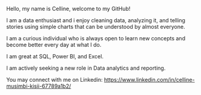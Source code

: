Hello, my name is Celline, welcome to my GitHub!

I am a data enthusiast and i enjoy cleaning data, analyzing it, and telling stories using simple charts that can be understood by almost everyone.

I am a curious individual who is always open to learn new concepts and become better every day at what I do.

I am great at SQL, Power BI, and Excel.

I am actively seeking a new role in Data analytics and reporting.

You may connect with me on Linkedin: https://www.linkedin.com/in/celline-musimbi-kisii-67789a1b2/





<!---
Cellinemusimbi/Cellinemusimbi is a ✨ special ✨ repository because its `README.md` (this file) appears on your GitHub profile.
You can click the Preview link to take a look at your changes.
--->
